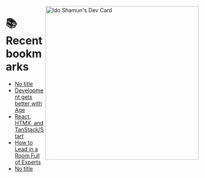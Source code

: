 <a href="https://app.daily.dev/idoshamun"><img src="https://api.daily.dev/devcards/v2/28849d86070e4c099c877ab6837c61f0.png?type=default&r=auy" align="right" width="400" alt="Ido Shamun's Dev Card"/></a>

# 📚 Recent bookmarks
<!-- BOOKMARKS:START -->
- [No title](https://app.daily.dev/posts/98BygTITp?utm_source=rss&utm_medium=bookmarks&utm_campaign=28849d86070e4c099c877ab6837c61f0)
- [Development gets better with Age](https://app.daily.dev/posts/UL1IGOXgf?utm_source=rss&utm_medium=bookmarks&utm_campaign=28849d86070e4c099c877ab6837c61f0)
- [React, HTMX, and TanStack/Start](https://app.daily.dev/posts/1gDiQPQnY?utm_source=rss&utm_medium=bookmarks&utm_campaign=28849d86070e4c099c877ab6837c61f0)
- [How to Lead in a Room Full of Experts](https://app.daily.dev/posts/VQIc09T7f?utm_source=rss&utm_medium=bookmarks&utm_campaign=28849d86070e4c099c877ab6837c61f0)
- [No title](https://app.daily.dev/posts/GpiU7bEcA?utm_source=rss&utm_medium=bookmarks&utm_campaign=28849d86070e4c099c877ab6837c61f0)
<!-- BOOKMARKS:END -->
